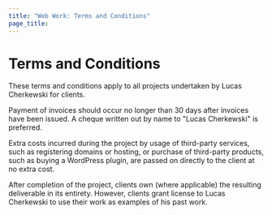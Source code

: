 ```yaml
---
title: "Web Work: Terms and Conditions"
page_title: 
---
```


<h1 class="article-title">Terms and Conditions</h1>

<p class="article-intro">These terms and conditions apply to all projects undertaken by Lucas Cherkewski for clients.</p>

Payment of invoices should occur no longer than 30 days after invoices have been issued. A cheque written out by name to "Lucas Cherkewski" is preferred.

Extra costs incurred during the project by usage of third-party services, such as registering domains or hosting, or purchase of third-party products, such as buying a WordPress plugin, are passed on directly to the client at no extra cost.

After completion of the project, clients own (where applicable) the resulting deliverable in its entirety. However, clients grant license to Lucas Cherkewski to use their work as examples of his past work.